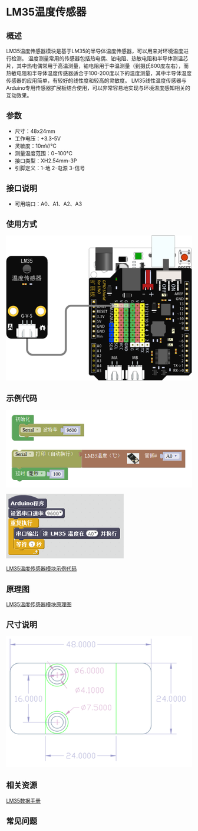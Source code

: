 # LM35温度传感器

## 概述

LM35温度传感器模块是基于LM35的半导体温度传感器，可以用来对环境温度进行检测。 温度测量常用的传感器包括热电偶、铂电阻、热敏电阻和半导体测温芯片，其中热电偶常用于高温测量，铂电阻用于中温测量（到摄氏800度左右），而热敏电阻和半导体温度传感器适合于100-200度以下的温度测量，其中半导体温度传感器的应用简单，有较好的线性度和较高的灵敏度。 LM35线性温度传感器与Arduino专用传感器扩展板结合使用，可以非常容易地实现与环境温度感知相关的互动效果。

## 参数

* 尺寸：48x24mm
* 工作电压：+3.3-5V
* 灵敏度：10mV/℃
* 测量温度范围：0~100℃
* 接口类型：XH2.54mm-3P
* 引脚定义：1-地 2-电源 3-信号

## 接口说明

* 可用端口：A0、A1、A2、A3

## 使用方式

![](../../.gitbook/assets/arduino-35.png)

## 示例代码

![](../../.gitbook/assets/arduino-69.png)

![](../../.gitbook/assets/arduino-42.png)

[LM35温度传感器模块示例代码](http://www.haohaodada.com/show.php?id=955727)

## 原理图

[LM35温度传感器模块原理图](https://github.com/Haohaodada-official/haohaodada-docs/blob/master/原理图/LM35传感器模块.pdf)

## 尺寸说明

![](../../.gitbook/assets/arduino-01.png)

## 相关资源

[LM35数据手册](https://github.com/Haohaodada-official/haohaodada-docs/blob/master/主要芯片说明书/LM35.PDF)

## 常见问题

